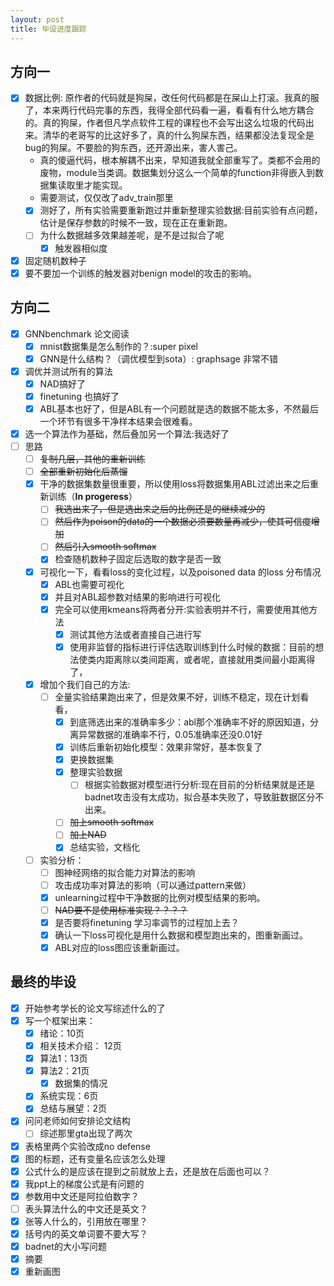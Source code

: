 ```yaml
---
layout: post
title: 毕设进度跟踪
---
```


## 方向一

* [x] 数据比例: 原作者的代码就是狗屎，改任何代码都是在屎山上打滚。我真的服了，本来两行代码完事的东西，我得全部代码看一遍，看看有什么地方耦合的。真的狗屎，作者但凡学点软件工程的课程也不会写出这么垃圾的代码出来。清华的老哥写的比这好多了，真的什么狗屎东西，结果都没法复现全是bug的狗屎。不要脸的狗东西，还开源出来，害人害己。
  * 真的傻逼代码，根本解耦不出来，早知道我就全部重写了。类都不会用的废物，module当类调。数据集划分这么一个简单的function非得嵌入到数据集读取里才能实现。
  * 需要测试，仅仅改了adv_train那里
  * [x] 测好了，所有实验需要重新跑过并重新整理实验数据:目前实验有点问题，估计是保存参数的时候不一致，现在正在重新跑。
  * [ ] 为什么数据越多效果越差呢，是不是过拟合了呢
    * [x] 触发器相似度
* [x] 固定随机数种子
* [x] 要不要加一个训练的触发器对benign model的攻击的影响。

## 方向二

* [x] GNNbenchmark 论文阅读
  * [x] mnist数据集是怎么制作的？:super pixel
  * [x] GNN是什么结构？（调优模型到sota）: graphsage 非常不错
* [x] 调优并测试所有的算法
  * [x] NAD搞好了
  * [x] finetuning 也搞好了
  * [x] ABL基本也好了，但是ABL有一个问题就是选的数据不能太多，不然最后一个环节有很多干净样本结果会很难看。
* [x] 选一个算法作为基础，然后叠加另一个算法:我选好了
* [ ] 思路
  * [ ] ~~复制几层，其他的重新训练~~
  * [ ] ~~全部重新初始化后蒸馏~~
  * [x] 干净的数据集数量很重要，所以使用loss将数据集用ABL过滤出来之后重新训练（**In progeress**）
    * [ ] ~~我选出来了，但是选出来之后的比例还是的继续减少的~~
    * [ ] ~~然后作为poison的data的一个数据必须要数量再减少，使其可信度增加~~
    * [ ] ~~然后引入smooth softmax~~
    * [x] 检查随机数种子固定后选取的数字是否一致
  * [x] 可视化一下，看看loss的变化过程，以及poisoned data 的loss 分布情况 
    * [x] ABL也需要可视化
    * [x] 并且对ABL超参数对结果的影响进行可视化
    * [x] 完全可以使用kmeans将两者分开:实验表明并不行，需要使用其他方法
      * [x] 测试其他方法或者直接自己进行写
      * [x] 使用非监督的指标进行评估选取训练到什么时候的数据：目前的想法使类内距离除以类间距离，或者呢，直接就用类间最小距离得了，
  * [x] 增加个我们自己的方法:
    * [ ] 全量实验结果跑出来了，但是效果不好，训练不稳定，现在计划看看，
      * [x] 到底筛选出来的准确率多少：abl那个准确率不好的原因知道，分离异常数据的准确率不行，0.05准确率还没0.01好
      * [x] 训练后重新初始化模型：效果非常好，基本恢复了
      * [x] 更换数据集
      * [x] 整理实验数据
        * [ ] 根据实验数据对模型进行分析:现在目前的分析结果就是还是badnet攻击没有太成功，拟合基本失败了，导致脏数据区分不出来。
      * [ ] ~~加上smooth softmax~~
      * [ ] ~~加上NAD~~
      * [x] 总结实验，文档化
  * [ ] 实验分析：
    * [ ] 图神经网络的拟合能力对算法的影响
    * [ ] 攻击成功率对算法的影响（可以通过pattern来做）
    * [x] unlearning过程中干净数据的比例对模型结果的影响。
    * [ ] ~~NAD要不是使用标准实现？？？？~~
    * [x] 是否要将finetuning 学习率调节的过程加上去？
    * [x] 确认一下loss可视化是用什么数据和模型跑出来的，图重新画过。
    * [x] ABL对应的loss图应该重新画过。

## 最终的毕设

* [x] 开始参考学长的论文写综述什么的了
* [x] 写一个框架出来：
  * [x] 绪论：10页
  * [x] 相关技术介绍： 12页
  * [x] 算法1：13页
  * [x] 算法2：21页
    * [x] 数据集的情况
  * [x] 系统实现：6页
  * [x] 总结与展望：2页

* [x] 问问老师如何安排论文结构
  * [ ] 综述那里gta出现了两次
* [x] 表格里两个实验改成no defense
* [x] 图的标题，还有变量名应该怎么处理
* [x] 公式什么的是应该在提到之前就放上去，还是放在后面也可以？
* [x] 我ppt上的梯度公式是有问题的
* [x] 参数用中文还是阿拉伯数字？
* [ ] 表头算法什么的中文还是英文？
* [x] 张等人什么的，引用放在哪里？
* [x] 括号内的英文单词要不要大写？
* [x] badnet的大小写问题
* [x] 摘要
* [x] 重新画图
